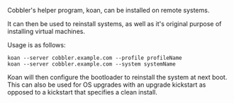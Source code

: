 Cobbler's helper program, koan, can be installed on remote systems.

It can then be used to reinstall systems, as well as it's original purpose of installing virtual machines.

Usage is as follows:

    koan --server cobbler.example.com --profile profileName
    koan --server cobbler.example.com --system systemName

Koan will then configure the bootloader to reinstall the system at next boot.  This can also be used for OS upgrades with an upgrade kickstart as opposed to a kickstart that specifies a clean install.

